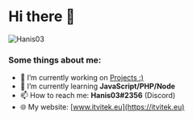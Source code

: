 # Hi there 👋
![Hanis03](https://itvitek.eu/img/logo.png)

### Some things about me:

- 🔭 I’m currently working on [Projects :)](https://itvitek.eu/login)
- 🌱 I’m currently learning **JavaScript/PHP/Node**
- 📫 How to reach me: **Hanis03#2356** (Discord)
- :globe_with_meridians: My website: [www.itvitek.eu](https://itvitek.eu)
